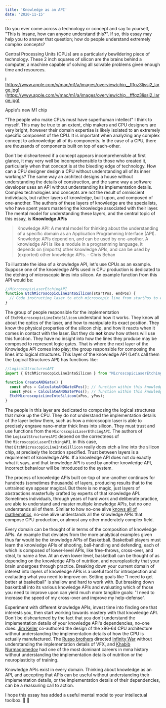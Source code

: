 ```yaml
---
title: 'Knowledge as an API'
date: '2020-11-15'
---
```


Do you ever come across a technology or concept and say to yourself, "This is insane, how can anyone understand this?". If so, this essay may help you to answer that question; how do people understand extremely complex concepts?

Central Processing Units (CPUs) are a particularly bewildering piece of technology. These 2 inch squares of silicon are the brains behind a computer, a machine capable of solving all solvable problems given enough time and resources.

![https://www.apple.com/v/mac/m1/a/images/overview/chip__fffqz3ljssi2_large.jpg](https://www.apple.com/v/mac/m1/a/images/overview/chip__fffqz3ljssi2_large.jpg)

Apple's new M1 chip

"The people who make CPUs must have superhuman intellect" I think to myself. This may be true to an extent, chip makers and CPU designers are very bright, however their domain expertise is likely isolated to an extremely specific component of the CPU. It is important when analyzing any complex concept to acknowledge all of its components. In the case of a CPU, there are thousands of components built on top of each-other.

Don't be disheartened if a concept appears incomprehensible at first glance, it may very well be incomprehensible to those who created it, particularly when that concept is at the bleeding edge of technology. How can a CPU designer design a CPU without understanding all of its inner workings? The same way an architect designs a house without understanding the details of construction, and the same way a software developer uses an API without understanding its implementation details. Complex technologies and concepts are not the result of omniscient individuals, but rather layers of knowledge, built upon, and composed of one-another. The authors of these layers of knowledge are the specialists, who have spent years mastering the knowledge associated with their layer. The mental model for understanding these layers, and the central topic of this essay, is **Knowledge APIs**

> Knowledge API: A mental model for thinking about the understanding of a specific domain as an Application Programming Interface (API). Knowledge APIs depend on, and can be used by one-another. A knowledge API is like a module in a programming language, it depends on (imports) other knowledge APIs, and can be used by (exported) other knowledge APIs. - Chris Behan

To illustrate the idea of a knowledge API, let's use CPUs as an example. Suppose one of the knowledge APIs used in CPU production is dedicated to the etching of microscopic lines into silicon. An example function from this API would be:

```jsx
//MicroscopicLaserEtchingAPI
function EtchMicroscopicLineIntoSilicon(startPos, endPos) {
  // Code instructing laser to etch microscopic line from startPos to endPos
}
```

The group of people responsible for the implementation of `EtchMicroscopicLineIntoSilicon` understand how it works. They know all about the optics of the laser, and how to manipulate its exact position. They know the physical properties of the silicon chip, and how it reacts when it comes in contact with the laser. But they do **not** know how others will use this function. They have no insight into how the lines they produce may be composed to represent logic gates. That is where the next layer of the Knowledge API comes into play; the group responsible for composing the lines into logical structures. This layer of the knowledge API (Let's call them the Logical Structures API) has functions like:

```jsx
//LogicalStructuresAPI
import { EtchMicroscopicLineIntoSilicon } from "MicroscopicLaserEtchingAPI";

function CreateANDGate() {
  const xPos = CalculateANDGateXPos(); // function within this knowledge API
  const yPos = CalculateANDGateYPos(); // function within this knowledge API
  EtchMicroscopicLineIntoSilicon(xPos, yPos);
}
```

The people in this layer are dedicated to composing the logical structures that make up the CPU. They do not understand the implementation details of the layer below them, such as how a microscopic laser is able to precisely engrave nano-meter thick lines into silicon. They must trust and use functions from the `MicroscopicLaserEthcingAPI`. The authors of the `LogicalStructuresAPI` depend on the correctness of the `MicroscopicLaserEtchingAPI`, in this case, that `EtchMicroscopicLineIntoSillicon` really does etch a line into the silicon chip, at precisely the location specified. Trust between layers is a requirement of knowledge APIs. If a knowledge API does not do exactly what it says, and that knowledge API is used by another knowledge API, incorrect behaviour will be introduced to the system.

The process of knowledge APIs built on-top of one-another continues for hundreds (sometimes thousands) of layers, producing results that to the untrained eye appear magical. But there is no magic, just layers of abstractions masterfully crafted by experts of that knowledge API. Sometimes individuals, through years of hard work and deliberate practice, are able to understand and master multiple knowledge APIs, but no one understands all of them. Similar to how no-one alive [knows all of mathematics](https://www.reddit.com/r/math/comments/2vy8g1/who_was_the_last_person_to_know_all_of_mathematics/), no-one alive understands all the knowledge APIs that compose CPU production, or almost any other moderately complex field.

Every domain can be thought of in terms of the composition of knowledge APIs. An example that deviates from the more analytical examples given thus far would be the knowledge APIs of Basketball. Basketball players must learn the knowledge APIs of shooting, ball-handling and defending, each of which is composed of lower-level APIs, like free-throws, cross-over, and steal, to name a few. At an even lower level, basketball can be thought of as depending on the knowledge APIs of nutrition, and neuroplasticity that your brain undergoes through practice. Breaking down your current domain of interest into layers of knowledge APIs is a useful tool for introspection and evaluating what you need to improve on. Setting goals like "I need to get better at basketball" is shallow and hard to work with. But breaking down basketball into its various knowledge APIs and evaluating which of those you need to improve upon can yield much more tangible goals: "I need to increase the speed of my cross-over and improve my help-defense".

Experiment with different knowledge APIs, invest time into finding one that interests you, then start working towards mastery with that knowledge API. Don't be disheartened by the fact that you don't understand the implementation details of your knowledge API's dependencies, no-one does. [Jim Keller](https://en.wikipedia.org/wiki/Jim_Keller_(engineer)) co-authored the design of the x86-64 CPU architecture without understanding the implementation details of how the CPU is actually manufactured. The [Russo brothers](https://en.wikipedia.org/wiki/Russo_brothers) directed [Infinity War](https://www.marvel.com/movies/avengers-infinity-war) without understanding the implementation details of VFX, and [Khabib Nurmagomedov](https://en.wikipedia.org/wiki/Khabib_Nurmagomedov) had one of the most dominant careers in mma history without understanding the implementation details of nutrition or the neuroplasticity of training.

Knowledge APIs exist in every domain. Thinking about knowledge as an API, and accepting that APIs can be useful without understanding their implementation details, or the implementation details of their dependencies, can be a reassuring call to action.

I hope this essay has added a useful mental model to your intellectual toolbox. 🧠 🧰
